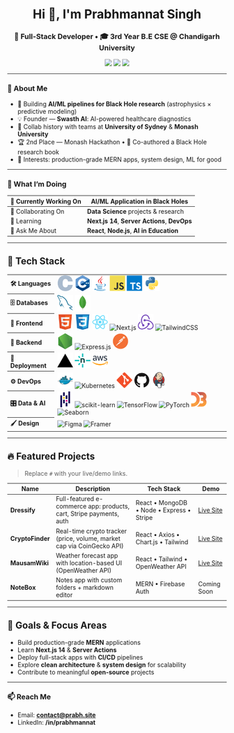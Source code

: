 <h1 align="center">Hi 👋, I'm Prabhmannat Singh</h1>
<h3 align="center">🚀 Full-Stack Developer • 🎓 3rd Year B.E CSE @ Chandigarh University</h3>

<p align="center">
  <a href="mailto:contact@prabh.site"><img src="https://img.shields.io/badge/Email-contact@prabh.site-EA4335?style=for-the-badge&logo=gmail&logoColor=white" /></a>
  <a href="https://www.linkedin.com/in/prabhmannat" target="_blank"><img src="https://img.shields.io/badge/LinkedIn-Connect-0A66C2?style=for-the-badge&logo=linkedin&logoColor=white" /></a>
  <a href="https://drive.google.com/file/d/1wkr8TbTgELYdh3xdupvUAT2oLbXCqgAy/view?usp=drive_link" target="_blank"><img src="https://img.shields.io/badge/Resume-View-34A853?style=for-the-badge&logo=google-drive&logoColor=white" /></a>
</p>

---

### 🧠 About Me

- 🔭 Building **AI/ML pipelines for Black Hole research** (astrophysics × predictive modeling)
- 💡 Founder — **Swasth AI**: AI-powered healthcare diagnostics
- 🤝 Collab history with teams at **University of Sydney** & **Monash University**
- 🏆 2nd Place — Monash Hackathon • 📕 Co-authored a Black Hole research book
- 🎯 Interests: production-grade MERN apps, system design, ML for good

---

### 💼 What I’m Doing

| 🔭 Currently Working On | **AI/ML Application in Black Holes** |
|---|---|
| 🤝 Collaborating On | **Data Science** projects & research |
| 🔧 Learning | **Next.js 14**, **Server Actions**, **DevOps** |
| 💬 Ask Me About | **React**, **Node.js**, **AI in Education** |

---

## 🧰 Tech Stack

<table>
  <tr><th align="left">🛠 Languages</th>
    <td>
      <img src="https://raw.githubusercontent.com/devicons/devicon/master/icons/c/c-original.svg" height="36" alt="C" />
      <img src="https://raw.githubusercontent.com/devicons/devicon/master/icons/cplusplus/cplusplus-original.svg" height="36" alt="C++" />
      <img src="https://raw.githubusercontent.com/devicons/devicon/master/icons/java/java-original.svg" height="36" alt="Java" />
      <img src="https://raw.githubusercontent.com/devicons/devicon/master/icons/javascript/javascript-original.svg" height="36" alt="JavaScript" />
      <img src="https://raw.githubusercontent.com/devicons/devicon/master/icons/typescript/typescript-original.svg" height="36" alt="TypeScript" />
      <img src="https://raw.githubusercontent.com/devicons/devicon/master/icons/python/python-original.svg" height="36" alt="Python" />
    </td>
  </tr>
  <tr><th align="left">🗄️ Databases</th>
    <td>
      <img src="https://raw.githubusercontent.com/devicons/devicon/master/icons/mysql/mysql-original.svg" height="36" alt="MySQL" />
      <img src="https://raw.githubusercontent.com/devicons/devicon/master/icons/mongodb/mongodb-original.svg" height="36" alt="MongoDB" />
    </td>
  </tr>
  <tr><th align="left">🎨 Frontend</th>
    <td>
      <img src="https://raw.githubusercontent.com/devicons/devicon/master/icons/html5/html5-original.svg" height="36" alt="HTML5" />
      <img src="https://raw.githubusercontent.com/devicons/devicon/master/icons/css3/css3-original.svg" height="36" alt="CSS3" />
      <img src="https://raw.githubusercontent.com/devicons/devicon/master/icons/react/react-original.svg" height="36" alt="React" />
      <img src="https://cdn.worldvectorlogo.com/logos/nextjs-2.svg" height="36" alt="Next.js" />
      <img src="https://raw.githubusercontent.com/devicons/devicon/master/icons/redux/redux-original.svg" height="36" alt="Redux" />
      <img src="https://www.vectorlogo.zone/logos/tailwindcss/tailwindcss-icon.svg" height="36" alt="TailwindCSS" />
    </td>
  </tr>
  <tr><th align="left">🧩 Backend</th>
    <td>
      <img src="https://raw.githubusercontent.com/devicons/devicon/master/icons/nodejs/nodejs-original.svg" height="36" alt="Node.js" />
      <!-- Express icon is black; use a badge for dark mode -->
      <img src="https://img.shields.io/badge/Express.js-000000?style=for-the-badge&logo=express&logoColor=white" height="24" alt="Express.js" />
      <img src="https://raw.githubusercontent.com/devicons/devicon/master/icons/postman/postman-original.svg" height="36" alt="Postman" />
    </td>
  </tr>
  <tr><th align="left">🚀 Deployment</th>
    <td>
      <img src="https://raw.githubusercontent.com/devicons/devicon/master/icons/vercel/vercel-original.svg" height="36" alt="Vercel" />
      <img src="https://raw.githubusercontent.com/devicons/devicon/master/icons/netlify/netlify-original.svg" height="36" alt="Netlify" />
      <img src="https://raw.githubusercontent.com/devicons/devicon/master/icons/amazonwebservices/amazonwebservices-original.svg" height="36" alt="AWS" />
    </td>
  </tr>
  <tr><th align="left">⚙️ DevOps</th>
    <td>
      <img src="https://raw.githubusercontent.com/devicons/devicon/master/icons/docker/docker-original.svg" height="36" alt="Docker" />
      <img src="https://www.vectorlogo.zone/logos/kubernetes/kubernetes-icon.svg" height="36" alt="Kubernetes" />
      <img src="https://raw.githubusercontent.com/devicons/devicon/master/icons/git/git-original.svg" height="36" alt="Git" />
      <img src="https://raw.githubusercontent.com/devicons/devicon/master/icons/github/github-original.svg" height="36" alt="GitHub" />
      <img src="https://raw.githubusercontent.com/devicons/devicon/master/icons/jenkins/jenkins-original.svg" height="36" alt="Jenkins" />
    </td>
  </tr>
  <tr><th align="left">🎛️ Data & AI</th>
    <td>
      <img src="https://raw.githubusercontent.com/devicons/devicon/master/icons/pandas/pandas-original.svg" height="36" alt="Pandas" />
      <img src="https://upload.wikimedia.org/wikipedia/commons/0/05/Scikit_learn_logo_small.svg" height="36" alt="scikit-learn" />
      <img src="https://www.vectorlogo.zone/logos/tensorflow/tensorflow-icon.svg" height="36" alt="TensorFlow" />
      <img src="https://www.vectorlogo.zone/logos/pytorch/pytorch-icon.svg" height="36" alt="PyTorch" />
      <img src="https://raw.githubusercontent.com/devicons/devicon/master/icons/d3js/d3js-original.svg" height="36" alt="D3.js" />
      <img src="https://seaborn.pydata.org/_images/logo-mark-lightbg.svg" height="36" alt="Seaborn" />
    </td>
  </tr>
  <tr><th align="left">🖌️ Design</th>
    <td>
      <img src="https://www.vectorlogo.zone/logos/figma/figma-icon.svg" height="36" alt="Figma" />
      <img src="https://www.vectorlogo.zone/logos/framer/framer-icon.svg" height="36" alt="Framer" />
    </td>
  </tr>
</table>

---

## 🔥 Featured Projects

> Replace `#` with your live/demo links.

| Name | Description | Tech Stack | Demo |
|---|---|---|---|
| **Dressify** | Full-featured e-commerce app: products, cart, Stripe payments, auth | React • MongoDB • Node • Express • Stripe | [Live Site](#) |
| **CryptoFinder** | Real-time crypto tracker (price, volume, market cap via CoinGecko API) | React • Axios • Chart.js • Tailwind | [Live Site](#) |
| **MausamWiki** | Weather forecast app with location-based UI (OpenWeather API) | React • Tailwind • OpenWeather API | [Live Site](#) |
| **NoteBox** | Notes app with custom folders + markdown editor | MERN • Firebase Auth | Coming Soon |

---

## 🎯 Goals & Focus Areas

- Build production-grade **MERN** applications  
- Learn **Next.js 14** & **Server Actions**  
- Deploy full-stack apps with **CI/CD** pipelines  
- Explore **clean architecture** & **system design** for scalability  
- Contribute to meaningful **open-source** projects  

---

### 📫 Reach Me

- Email: **contact@prabh.site**  
- LinkedIn: **/in/prabhmannat**

<!--
Tips:
- Pin your top repositories so they appear under “Featured”.
- Keep image heights consistent (36px) for a clean grid.
- For dark mode, use badges (like Express) when the icon is black on transparent.
-->
